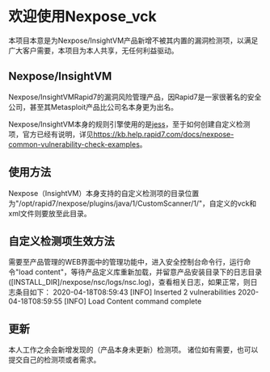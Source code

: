 # 欢迎使用Nexpose_vck
本项目本意是为Nexpose/InsightVM产品新增不被其内置的漏洞检测项，以满足广大客户需要，本项目为本人共享，无任何利益驱动。
## Nexpose/InsightVM
Nexpose/InsightVMRapid7的漏洞风险管理产品，因Rapid7是一家很著名的安全公司，甚至其Metasploit产品比公司名本身更为出名。

Nexpose/InsightVM本身的规则引擎使用的是[jess](https://jessrules.com)，至于如何创建自定义检测项，官方已经有说明，详见<https://kb.help.rapid7.com/docs/nexpose-common-vulnerability-check-examples>。
## 使用方法
Nexpose（InsightVM）本身支持的自定义检测项的目录位置为"/opt/rapid7/nexpose/plugins/java/1/CustomScanner/1/"，自定义的vck和xml文件则要放至此目录。
## 自定义检测项生效方法
需要至产品管理的WEB界面中的管理功能中，进入安全控制台命令行，运行命令"load content"，等待产品定义库重新加载，并留意产品安装目录下的日志目录([INSTALL_DIR]/nexpose/nsc/logs/nsc.log)，查看相关日志，如果正常，则日志条目如下：
2020-04-18T08:59:43 [INFO] Inserted 2 vulnerabilities
2020-04-18T08:59:55 [INFO] Load Content command complete
## 更新
本人工作之余会新增发现的（产品本身未更新）检测项。
诸位如有需要，也可以提交自己的检测项或者需求。
